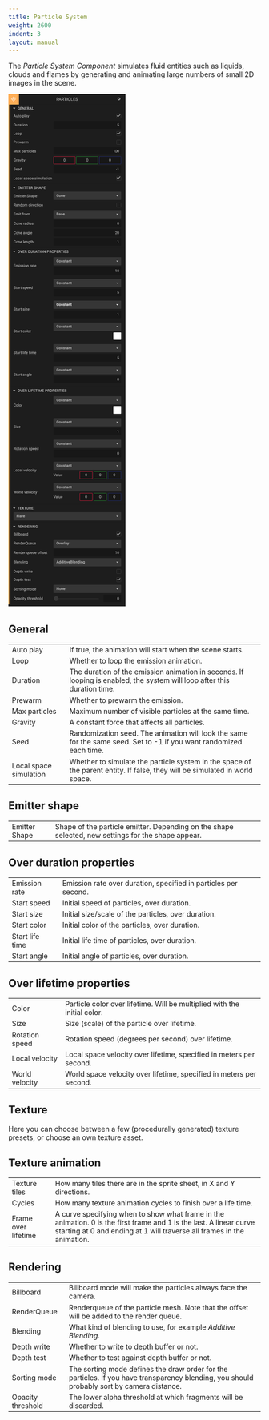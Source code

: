 ```yaml
---
title: Particle System
weight: 2600
indent: 3
layout: manual
---
```

The *Particle System Component* simulates fluid entities such as liquids, clouds and flames by generating and animating large numbers of small 2D images in the scene.

![](particle-component.png)

## General

<table class="table">
<tr>
	<td>Auto play</td>
	<td>If true, the animation will start when the scene starts.</td>
</tr>
<tr>
	<td>Loop</td>
	<td>Whether to loop the emission animation.</td>
</tr>
<tr>
	<td>Duration</td>
	<td>The duration of the emission animation in seconds. If looping is enabled, the system will loop after this duration time.</td>
</tr>
<tr>
	<td>Prewarm</td>
	<td>Whether to prewarm the emission.</td>
</tr>
<tr>
	<td>Max particles</td>
	<td>Maximum number of visible particles at the same time.</td>
</tr>
<tr>
	<td>Gravity</td>
	<td>A constant force that affects all particles.</td>
</tr>
<tr>
	<td>Seed</td>
	<td>Randomization seed. The animation will look the same for the same seed. Set to -1 if you want randomized each time.</td>
</tr>
<tr>
	<td>Local space simulation</td>
	<td>Whether to simulate the particle system in the space of the parent entity. If false, they will be simulated in world space.</td>
</tr>
</table>

## Emitter shape

<table class="table">
<tr>
	<td>Emitter Shape</td>
	<td>Shape of the particle emitter. Depending on the shape selected, new settings for the shape appear.</td>
</tr>
</table>

## Over duration properties

<table class="table">
<tr>
	<td>Emission rate</td>
	<td>Emission rate over duration, specified in particles per second.</td>
</tr>
<tr>
	<td>Start speed</td>
	<td>Initial speed of particles, over duration.</td>
</tr>
<tr>
	<td>Start size</td>
	<td>Initial size/scale of the particles, over duration.</td>
</tr>
<tr>
	<td>Start color</td>
	<td>Initial color of the particles, over duration.</td>
</tr>
<tr>
	<td>Start life time</td>
	<td>Initial life time of particles, over duration.</td>
</tr>
<tr>
	<td>Start angle</td>
	<td>Initial angle of particles, over duration.</td>
</tr>
</table>

## Over lifetime properties

<table class="table">
<tr>
	<td>Color</td>
	<td>Particle color over lifetime. Will be multiplied with the initial color.</td>
</tr>
<tr>
	<td>Size</td>
	<td>Size (scale) of the particle over lifetime.</td>
</tr>
<tr>
	<td>Rotation speed</td>
	<td>Rotation speed (degrees per second) over lifetime.</td>
</tr>
<tr>
	<td>Local velocity</td>
	<td>Local space velocity over lifetime, specified in meters per second.</td>
</tr>
<tr>
	<td>World velocity</td>
	<td>World space velocity over lifetime, specified in meters per second.</td>
</tr>
</table>

## Texture

Here you can choose between a few (procedurally generated) texture presets, or choose an own texture asset.

## Texture animation

<table class="table">
<tr>
	<td>Texture tiles</td>
	<td>How many tiles there are in the sprite sheet, in X and Y directions.</td>
</tr>
<tr>
	<td>Cycles</td>
	<td>How many texture animation cycles to finish over a life time.</td>
</tr>
<tr>
	<td>Frame over lifetime</td>
	<td>A curve specifying when to show what frame in the animation. 0 is the first frame and 1 is the last. A linear curve starting at 0 and ending at 1 will traverse all frames in the animation.</td>
</tr>
</table>

## Rendering

<table class="table">
<tr>
	<td>Billboard</td>
	<td>Billboard mode will make the particles always face the camera.</td>
</tr>
<tr>
	<td>RenderQueue</td>
	<td>Renderqueue of the particle mesh. Note that the offset will be added to the render queue.</td>
</tr>
<tr>
	<td>Blending</td>
	<td>What kind of blending to use, for example <em>Additive Blending</em>.</td>
</tr>
<tr>
	<td>Depth write</td>
	<td>Whether to write to depth buffer or not.</td>
</tr>
<tr>
	<td>Depth test</td>
	<td>Whether to test against depth buffer or not.</td>
</tr>
<tr>
	<td>Sorting mode</td>
	<td>The sorting mode defines the draw order for the particles. If you have transparency blending, you should probably sort by camera distance.</td>
</tr>
<tr>
	<td>Opacity threshold</td>
	<td>The lower alpha threshold at which fragments will be discarded.</td>
</tr>
</table>